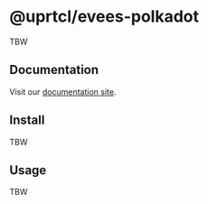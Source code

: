 # @uprtcl/evees-polkadot

TBW

## Documentation

Visit our [documentation site](https://uprtcl.github.io/js-uprtcl).

## Install

TBW

## Usage

TBW

